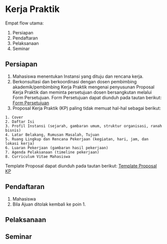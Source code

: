 # Kerja Praktik

Empat flow utama:
1. Persiapan
2. Pendaftaran
3. Pelaksanaan
4. Seminar

## Persiapan
1. Mahasiswa menentukan Instansi yang dituju dan rencana kerja.
2. Berkonsultasi dan berkoordinasi dengan dosen pembimbing akademik/pembimbing Kerja Praktik mengenai penyusunan Proposal Kerja Praktik dan meminta persetujuan dosen bersangkutan melalui Form Persetujuan. Form Persetujuan dapat diunduh pada tautan berikut: [Form Persetujuan](https://docs.google.com/document/d/1pyuC9pH_AKXVX2FtJMJ1QA0c9_xIaD1_/edit)
3. Proposal Kerja Praktik (KP) paling tidak memuat hal-hal sebagai berikut:
```
1. Cover
2. Daftar Isi
3. Profil Instansi (sejarah, gambaran umum, struktur organisasi, ranah bisnis)
4. Latar Belakang, Rumusan Masalah, Tujuan
5. Ruang Lingkup dan Rencana Pekerjaan (kegiatan, hari, jam, dan lokasi kerja)
6. Luaran Pekerjaan (gambaran hasil pekerjaan)
7. Agenda Pelaksanaan (timeline pekerjaan)
8. Curriculum Vitae Mahasiswa
```
Template Proposal dapat diunduh pada tautan berikut: [Template Proposal KP](https://docs.google.com/document/d/1jbEW7oVsenxvTrVSzVUT4JLuh1ONTxQg/edit)


## Pendaftaran

1. Mahasiswa
2. Bila Ajuan ditolak kembali ke poin 1.


## Pelaksanaan

## Seminar


[^1]: Petunjuk Teknis Kerja Praktik Capstone Design Jurusan Teknik Informatika UIN Sunan Gunung Djati
